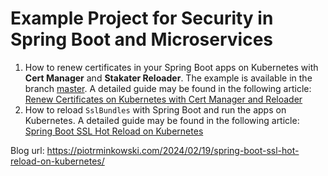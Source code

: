 # Example Project for Security in Spring Boot and Microservices 

1. How to renew certificates in your Spring Boot apps on Kubernetes with **Cert Manager** and **Stakater Reloader**. The example is available in the branch [master](https://github.com/piomin/sample-spring-microservices-new/tree/master).  A detailed guide may be found in the following article: [Renew Certificates on Kubernetes with Cert Manager and Reloader](https://piotrminkowski.com/2022/12/02/renew-certificates-on-kubernetes-with-cert-manager-and-reloader/) 
2. How to reload `SslBundles` with Spring Boot and run the apps on Kubernetes. A detailed guide may be found in the following article: [Spring Boot SSL Hot Reload on Kubernetes](https://piotrminkowski.com/2024/02/19/spring-boot-ssl-hot-reload-on-kubernetes/) 

Blog url: https://piotrminkowski.com/2024/02/19/spring-boot-ssl-hot-reload-on-kubernetes/
